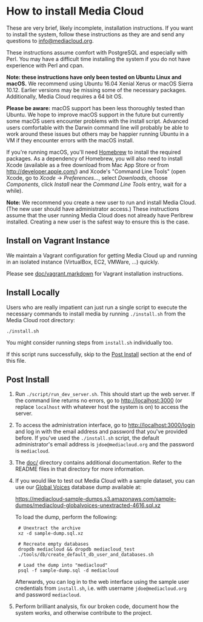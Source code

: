 # How to install Media Cloud

These are very brief, likely incomplete, installation instructions.  If you want to install the system, follow these instructions as they are and send any questions to <info@mediacloud.org>.

These instructions assume comfort with PostgreSQL and especially with Perl. You may have a difficult time installing the system if you do not have experience with Perl and cpan.

**Note: these instructions have only been tested on Ubuntu Linux and macOS.** We recommend using Ubuntu 16.04 Xenial Xerus or macOS Sierra 10.12. Earlier versions may be missing some of the necessary packages. Additionally, Media Cloud requires a 64 bit OS.

**Please be aware:** macOS support has been less thoroughly tested than Ubuntu. We hope to improve macOS support in the future but currently some macOS users encounter problems with the install script. Advanced users comfortable with the Darwin command line will probably be able to work around these issues but others may be happier running Ubuntu in a VM if they encounter errors with the macOS install.

If you're running macOS, you'll need [Homebrew](http://mxcl.github.com/homebrew/) to install the required packages. As a dependency of Homebrew, you will also need to install Xcode (available as a free download from Mac App Store or from <http://developer.apple.com/>) and Xcode's "Command Line Tools" (open Xcode, go to *Xcode* -> *Preferences...*, select *Downloads*, choose *Components*, click *Install* near the *Command Line Tools* entry, wait for a while).

**Note:** We recommend you create a new user to run and install Media Cloud. (The new user should have administrator access.) These instructions assume that the user running Media Cloud does not already have Perlbrew installed. Creating a new user is the safest way to ensure this is the case.


## Install on Vagrant Instance

We maintain a Vagrant configuration for getting Media Cloud up and running in an isolated instance (VirtualBox, EC2, VMWare, ...) quickly.

Please see [doc/vagrant.markdown](doc/vagrant.markdown) for Vagrant installation instructions.


## Install Locally

Users who are really impatient can just run a single script to execute the necessary commands to install media by running `./install.sh` from the Media Cloud root directory:

    ./install.sh

You might consider running steps from `install.sh` individually too.

If this script runs successfully, skip to the [Post Install](#post-install) section at the end of this file.


## Post Install
  
1. Run `./script/run_dev_server.sh`. This should start up the web server. If the command line returns no errors, go to <http://localhost:3000> (or replace `localhost` with whatever host the system is on) to access the server.

2. To access the administration interface, go to <http://localhost:3000/login> and log in with the email address and password that you've provided before.  If you've used the `./install.sh` script, the default administrator's email address is `jdoe@mediacloud.org` and the password is `mediacloud`.
  
3. The [doc/](doc/) directory contains additional documentation. Refer to the README files in that directory for more information.

4. If you would like to test out Media Cloud with a sample dataset, you can use our [Global Voices](https://globalvoices.org/) database dump available at:

    <https://mediacloud-sample-dumps.s3.amazonaws.com/sample-dumps/mediacloud-globalvoices-unextracted-4616.sql.xz>

    To load the dump, perform the following:

        # Unextract the archive
        xz -d sample-dump.sql.xz

        # Recreate empty databases
        dropdb mediacloud && dropdb mediacloud_test
        ./tools/db/create_default_db_user_and_databases.sh

        # Load the dump into "mediacloud"
        psql -f sample-dump.sql -d mediacloud

    Afterwards, you can log in to the web interface using the sample user credentials from `install.sh`, i.e. with username `jdoe@mediacloud.org` and password `mediacloud`.

5. Perform brilliant analysis, fix our broken code, document how the system works, and otherwise contribute to the project.
